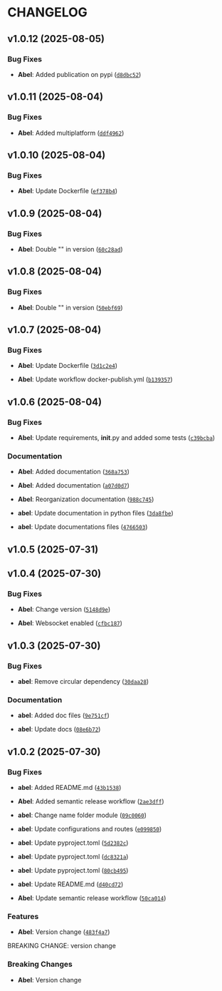 # CHANGELOG


## v1.0.12 (2025-08-05)

### Bug Fixes

- **Abel**: Added publication on pypi
  ([`d8dbc52`](https://github.com/AbelGRubio/backend-chat/commit/d8dbc52b584432ff721a6894fb0cf19f64335f42))


## v1.0.11 (2025-08-04)

### Bug Fixes

- **Abel**: Added multiplatform
  ([`ddf4962`](https://github.com/AbelGRubio/backend-chat/commit/ddf4962b269ca58f89d7169d70f1af47b287398e))


## v1.0.10 (2025-08-04)

### Bug Fixes

- **Abel**: Update Dockerfile
  ([`ef378b4`](https://github.com/AbelGRubio/backend-chat/commit/ef378b4cc5dd737eea2bc037b046c49f9816c41e))


## v1.0.9 (2025-08-04)

### Bug Fixes

- **Abel**: Double "" in version
  ([`60c28ad`](https://github.com/AbelGRubio/backend-chat/commit/60c28ad3eb28857c932259a5dfb5ff0eedef8868))


## v1.0.8 (2025-08-04)

### Bug Fixes

- **Abel**: Double "" in version
  ([`50ebf69`](https://github.com/AbelGRubio/backend-chat/commit/50ebf69bec6f5e63d3875c8cc6c84fbf5d641d62))


## v1.0.7 (2025-08-04)

### Bug Fixes

- **Abel**: Update Dockerfile
  ([`3d1c2e4`](https://github.com/AbelGRubio/backend-chat/commit/3d1c2e4e7696f8ba399424f9d36fe2d1e992cff0))

- **Abel**: Update workflow docker-publish.yml
  ([`b139357`](https://github.com/AbelGRubio/backend-chat/commit/b1393574da50a9bd36ca334a8710fc6bba977896))


## v1.0.6 (2025-08-04)

### Bug Fixes

- **Abel**: Update requirements, __init__.py and added some tests
  ([`c39bcba`](https://github.com/AbelGRubio/backend-chat/commit/c39bcbad23fac0e27441192aea9a761cf78606b8))

### Documentation

- **Abel**: Added documentation
  ([`368a753`](https://github.com/AbelGRubio/backend-chat/commit/368a753468db35e037b628d899fca9e791bb037f))

- **Abel**: Added documentation
  ([`a07d0d7`](https://github.com/AbelGRubio/backend-chat/commit/a07d0d7dc5b3b8b2a4bf01bc752e8784bf43f33b))

- **Abel**: Reorganization documentation
  ([`988c745`](https://github.com/AbelGRubio/backend-chat/commit/988c745731d429804c850c12c5c17a93cc091c0e))

- **abel**: Update documentation in python files
  ([`3da8fbe`](https://github.com/AbelGRubio/backend-chat/commit/3da8fbeeb772db7a7d53486c27494de641a1db52))

- **abel**: Update documentations files
  ([`4766503`](https://github.com/AbelGRubio/backend-chat/commit/476650337fc8368b34078b24db83d57f1a8c260e))


## v1.0.5 (2025-07-31)


## v1.0.4 (2025-07-30)

### Bug Fixes

- **Abel**: Change version
  ([`5148d9e`](https://github.com/AbelGRubio/backend-chat/commit/5148d9e54dc72d3d767c3b3ee6430c1fef8fdea2))

- **Abel**: Websocket enabled
  ([`cfbc187`](https://github.com/AbelGRubio/backend-chat/commit/cfbc187dfc0eb90c09597b5161db47e8165343b5))


## v1.0.3 (2025-07-30)

### Bug Fixes

- **abel**: Remove circular dependency
  ([`30daa28`](https://github.com/AbelGRubio/backend-chat/commit/30daa28bf8e8fca4454cd7cf40256c8f58944818))

### Documentation

- **abel**: Added doc files
  ([`9e751cf`](https://github.com/AbelGRubio/backend-chat/commit/9e751cf4d50377244bc468340b20b27536f47c1f))

- **abel**: Update docs
  ([`08e6b72`](https://github.com/AbelGRubio/backend-chat/commit/08e6b72cfc5c04477df2ff67c2c5efa0fd94d76e))


## v1.0.2 (2025-07-30)

### Bug Fixes

- **abel**: Added README.md
  ([`43b1538`](https://github.com/AbelGRubio/backend-chat/commit/43b15381bbd04221fbcdf1fd0c1ef5b674b6bd0f))

- **Abel**: Added semantic release workflow
  ([`2ae3dff`](https://github.com/AbelGRubio/backend-chat/commit/2ae3dff692f8501465a777d92514581d4b3c0fec))

- **abel**: Change name folder module
  ([`09c0060`](https://github.com/AbelGRubio/backend-chat/commit/09c0060c4efc9d2fcf4706413d3e9b7206485ce3))

- **abel**: Update configurations and routes
  ([`e099850`](https://github.com/AbelGRubio/backend-chat/commit/e099850bc4bb967cbf610cc6d1bc8a9435b7e170))

- **abel**: Update pyproject.toml
  ([`5d2382c`](https://github.com/AbelGRubio/backend-chat/commit/5d2382c58c3f23181963740aada027420056a4e8))

- **abel**: Update pyproject.toml
  ([`dc8321a`](https://github.com/AbelGRubio/backend-chat/commit/dc8321a674b9b98f7f97c41f472c0d9e1627e44d))

- **abel**: Update pyproject.toml
  ([`80cb495`](https://github.com/AbelGRubio/backend-chat/commit/80cb49562d98909503730971e6f0590464db4481))

- **abel**: Update README.md
  ([`d40cd72`](https://github.com/AbelGRubio/backend-chat/commit/d40cd725e4f9bceaf1fed7619ecd8eecb1ee201a))

- **Abel**: Update semantic release workflow
  ([`50ca014`](https://github.com/AbelGRubio/backend-chat/commit/50ca014982891a36333cca784e56e126a998f07c))

### Features

- **Abel**: Version change
  ([`483f4a7`](https://github.com/AbelGRubio/backend-chat/commit/483f4a7929498184d101f835a49f08e08ba21284))

BREAKING CHANGE: version change

### Breaking Changes

- **Abel**: Version change
